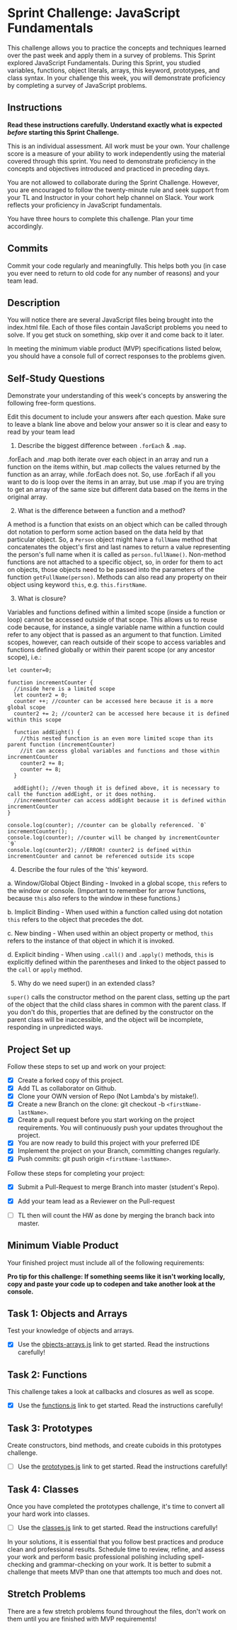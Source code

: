 # Sprint Challenge: JavaScript Fundamentals

This challenge allows you to practice the concepts and techniques learned over the past week and apply them in a survey of problems. This Sprint explored JavaScript Fundamentals. During this Sprint, you studied variables, functions, object literals, arrays, this keyword, prototypes, and class syntax. In your challenge this week, you will demonstrate proficiency by completing a survey of JavaScript problems.

## Instructions

**Read these instructions carefully. Understand exactly what is expected _before_ starting this Sprint Challenge.**

This is an individual assessment. All work must be your own. Your challenge score is a measure of your ability to work independently using the material covered through this sprint. You need to demonstrate proficiency in the concepts and objectives introduced and practiced in preceding days.

You are not allowed to collaborate during the Sprint Challenge. However, you are encouraged to follow the twenty-minute rule and seek support from your TL and Instructor in your cohort help channel on Slack. Your work reflects your proficiency in JavaScript fundamentals.

You have three hours to complete this challenge. Plan your time accordingly.

## Commits

Commit your code regularly and meaningfully. This helps both you (in case you ever need to return to old code for any number of reasons) and your team lead.

## Description

You will notice there are several JavaScript files being brought into the index.html file.  Each of those files contain JavaScript problems you need to solve.  If you get stuck on something, skip over it and come back to it later.

In meeting the minimum viable product (MVP) specifications listed below, you should have a console full of correct responses to the problems given.

## Self-Study Questions

Demonstrate your understanding of this week's concepts by answering the following free-form questions.

Edit this document to include your answers after each question. Make sure to leave a blank line above and below your answer so it is clear and easy to read by your team lead

1. Describe the biggest difference between `.forEach` & `.map`.

.forEach and .map both iterate over each object in an array and run a function on the items within, but .map collects the values returned by the function as an array, while .forEach does not. So, use .forEach if all you want to do is loop over the items in an array, but use .map if you are trying to get an array of the same size but different data based on the items in the original array.

2. What is the difference between a function and a method?

A method is a function that exists on an object which can be called through dot notation to perform some action based on the data held by that particular object. So, a `Person` object might have a `fullName` method that concatenates the object's first and last names to return a value representing the person's full name when it is called as `person.fullName()`. Non-method functions are not attached to a specific object, so, in order for them to act on objects, those objects need to be passed into the parameters of the function `getFullName(person)`. Methods can also read any property on their object using keyword `this`, e.g. `this.firstName`.

3. What is closure?

Variables and functions defined within a limited scope (inside a function or loop) cannot be accessed outside of that scope. This allows us to reuse code because, for instance, a single variable name within a function could refer to any object that is passed as an argument to that function. Limited scopes, however, can reach outside of their scope to access variables and functions defined globally or within their parent scope (or any ancestor scope), i.e.:

    let counter=0;

    function incrementCounter {
      //inside here is a limited scope
      let counter2 = 0;
      counter ++; //counter can be accessed here because it is a more global scope
      counter2 += 2; //counter2 can be accessed here because it is defined within this scope

      function addEight() {
        //this nested function is an even more limited scope than its parent function (incrementCounter)
        //it can access global variables and functions and those within incrementCounter
        counter2 += 8;
        counter += 8;
      }

      addEight(); //even though it is defined above, it is necessary to call the function addEight, or it does nothing.
      //incrementCounter can access addEight because it is defined within incrementCounter
    }

    console.log(counter); //counter can be globally referenced. `0`
    incrementCounter();
    console.log(counter); //counter will be changed by incrementCounter `9`
    console.log(counter2); //ERROR! counter2 is defined within incrementCounter and cannot be referenced outside its scope




4. Describe the four rules of the 'this' keyword.

  a. Window/Global Object Binding - Invoked in a global scope, `this` refers to
    the window or console. (Important to remember for arrow functions, because
    `this` also refers to the window in these functions.)

  b. Implicit Binding - When used within a function called using dot notation
    `this` refers to the object that precedes the dot.

  c. New binding - When used within an object property or method, `this` refers
    to the instance of that object in which it is invoked.

  d. Explicit binding - When using `.call()` and `.apply()` methods, `this` is
    explicitly defined within the parentheses and linked to the object passed
    to the `call` or `apply` method.

5. Why do we need super() in an extended class?

`super()` calls the constructor method on the parent class, setting up the part of the object that the child class shares in common with the parent class. If you don't do this, properties that are defined by the constructor on the parent class will be inaccessible, and the object will be incomplete, responding in unpredicted ways.

## Project Set up

Follow these steps to set up and work on your project:

- [x] Create a forked copy of this project.
- [x] Add TL as collaborator on Github.
- [x] Clone your OWN version of Repo (Not Lambda's by mistake!).
- [x] Create a new Branch on the clone: git checkout -b `<firstName-lastName>`.
- [x] Create a pull request before you start working on the project requirements.  You will continuously push your updates throughout the project.
- [x] You are now ready to build this project with your preferred IDE
- [x] Implement the project on your Branch, committing changes regularly.
- [x] Push commits: git push origin `<firstName-lastName>`.

Follow these steps for completing your project:

- [x] Submit a Pull-Request to merge <firstName-lastName> Branch into master (student's  Repo).
- [x] Add your team lead as a Reviewer on the Pull-request
- [ ] TL then will count the HW as done by  merging the branch back into master.


## Minimum Viable Product

Your finished project must include all of the following requirements:

**Pro tip for this challenge: If something seems like it isn't working locally, copy and paste your code up to codepen and take another look at the console.**

## Task 1: Objects and Arrays
Test your knowledge of objects and arrays.
* [x] Use the [objects-arrays.js](challenges/objects-arrays.js) link to get started.  Read the instructions carefully!

## Task 2: Functions
This challenge takes a look at callbacks and closures as well as scope.
* [x] Use the [functions.js](challenges/functions.js) link to get started. Read the instructions carefully!

## Task 3: Prototypes
Create constructors, bind methods, and create cuboids in this prototypes challenge.
* [ ] Use the [prototypes.js](challenges/prototypes.js) link to get started. Read the instructions carefully!

## Task 4: Classes
Once you have completed the prototypes challenge, it's time to convert all your hard work into classes.
* [ ] Use the [classes.js](challenges/classes.js) link to get started. Read the instructions carefully!

In your solutions, it is essential that you follow best practices and produce clean and professional results. Schedule time to review, refine, and assess your work and perform basic professional polishing including spell-checking and grammar-checking on your work. It is better to submit a challenge that meets MVP than one that attempts too much and does not.

## Stretch Problems

There are a few stretch problems found throughout the files, don't work on them until you are finished with MVP requirements!
